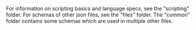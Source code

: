 For information on scripting basics and language specs, see the "scripting" folder. For schemas of other json files, see the "files" folder. The "common" folder contains some schemas which are used in multiple other files.